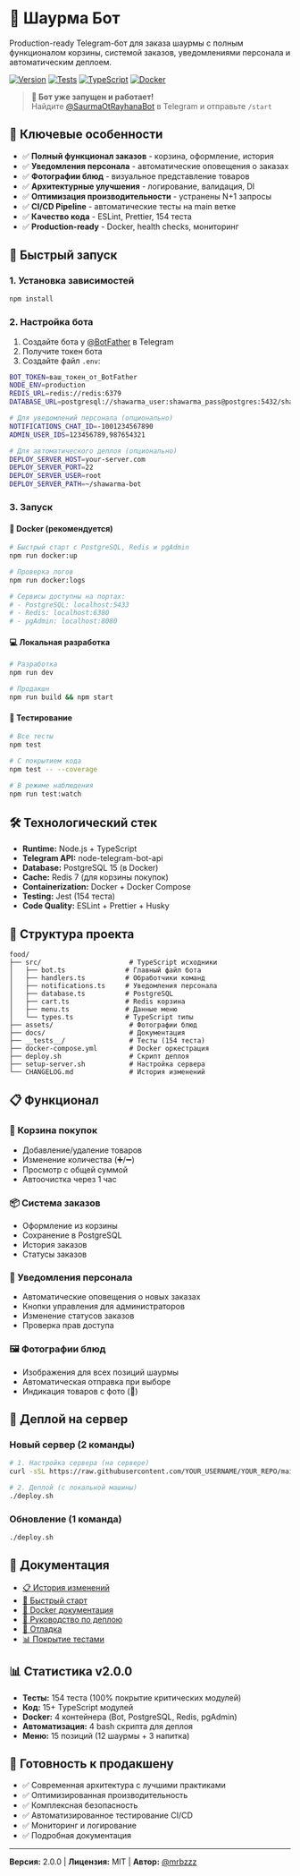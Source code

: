 # 🥙 Шаурма Бот

Production-ready Telegram-бот для заказа шаурмы с полным функционалом корзины, системой заказов, уведомлениями персонала и автоматическим деплоем.

[![Version](https://img.shields.io/badge/version-2.0.0-blue.svg)](./CHANGELOG.md)
[![Tests](https://img.shields.io/badge/tests-154%20passed-green.svg)](./docs/COVERAGE.md)
[![TypeScript](https://img.shields.io/badge/TypeScript-5.0-blue.svg)](./tsconfig.json)
[![Docker](https://img.shields.io/badge/Docker-ready-blue.svg)](./docker-compose.yml)

> **🎉 Бот уже запущен и работает!**  
> Найдите [@SaurmaOtRayhanaBot](https://t.me/SaurmaOtRayhanaBot) в Telegram и отправьте `/start`

## 🎯 Ключевые особенности

- ✅ **Полный функционал заказов** - корзина, оформление, история
- ✅ **Уведомления персонала** - автоматические оповещения о заказах
- ✅ **Фотографии блюд** - визуальное представление товаров
- ✅ **Архитектурные улучшения** - логирование, валидация, DI
- ✅ **Оптимизация производительности** - устранены N+1 запросы
- ✅ **CI/CD Pipeline** - автоматические тесты на main ветке
- ✅ **Качество кода** - ESLint, Prettier, 154 теста
- ✅ **Production-ready** - Docker, health checks, мониторинг

## 🚀 Быстрый запуск

### 1. Установка зависимостей

```bash
npm install
```

### 2. Настройка бота

1. Создайте бота у [@BotFather](https://t.me/BotFather) в Telegram
2. Получите токен бота
3. Создайте файл `.env`:

```bash
BOT_TOKEN=ваш_токен_от_BotFather
NODE_ENV=production
REDIS_URL=redis://redis:6379
DATABASE_URL=postgresql://shawarma_user:shawarma_pass@postgres:5432/shawarma_db

# Для уведомлений персонала (опционально)
NOTIFICATIONS_CHAT_ID=-1001234567890
ADMIN_USER_IDS=123456789,987654321

# Для автоматического деплоя (опционально)
DEPLOY_SERVER_HOST=your-server.com
DEPLOY_SERVER_PORT=22
DEPLOY_SERVER_USER=root
DEPLOY_SERVER_PATH=~/shawarma-bot
```

### 3. Запуск

#### 🐳 Docker (рекомендуется)

```bash
# Быстрый старт с PostgreSQL, Redis и pgAdmin
npm run docker:up

# Проверка логов
npm run docker:logs

# Сервисы доступны на портах:
# - PostgreSQL: localhost:5433
# - Redis: localhost:6380
# - pgAdmin: localhost:8080
```

#### 💻 Локальная разработка

```bash
# Разработка
npm run dev

# Продакшн
npm run build && npm start
```

#### 🧪 Тестирование

```bash
# Все тесты
npm test

# С покрытием кода
npm test -- --coverage

# В режиме наблюдения
npm run test:watch
```

## 🛠️ Технологический стек

- **Runtime:** Node.js + TypeScript
- **Telegram API:** node-telegram-bot-api
- **Database:** PostgreSQL 15 (в Docker)
- **Cache:** Redis 7 (для корзины покупок)
- **Containerization:** Docker + Docker Compose
- **Testing:** Jest (154 теста)
- **Code Quality:** ESLint + Prettier + Husky

## 📁 Структура проекта

```
food/
├── src/                      # TypeScript исходники
│   ├── bot.ts               # Главный файл бота
│   ├── handlers.ts          # Обработчики команд
│   ├── notifications.ts     # Уведомления персонала
│   ├── database.ts          # PostgreSQL
│   ├── cart.ts              # Redis корзина
│   ├── menu.ts              # Данные меню
│   └── types.ts             # TypeScript типы
├── assets/                   # Фотографии блюд
├── docs/                     # Документация
├── __tests__/                # Тесты (154 теста)
├── docker-compose.yml        # Docker оркестрация
├── deploy.sh                 # Скрипт деплоя
├── setup-server.sh           # Настройка сервера
└── CHANGELOG.md              # История изменений
```

## 📋 Функционал

### 🛒 Корзина покупок

- Добавление/удаление товаров
- Изменение количества (➕/➖)
- Просмотр с общей суммой
- Автоочистка через 1 час

### 📦 Система заказов

- Оформление из корзины
- Сохранение в PostgreSQL
- История заказов
- Статусы заказов

### 🔔 Уведомления персонала

- Автоматические оповещения о новых заказах
- Кнопки управления для администраторов
- Изменение статусов заказов
- Проверка прав доступа

### 🖼️ Фотографии блюд

- Изображения для всех позиций шаурмы
- Автоматическая отправка при выборе
- Индикация товаров с фото (📸)

## 🚀 Деплой на сервер

### Новый сервер (2 команды)

```bash
# 1. Настройка сервера (на сервере)
curl -sSL https://raw.githubusercontent.com/YOUR_USERNAME/YOUR_REPO/main/setup-server.sh | bash

# 2. Деплой (с локальной машины)
./deploy.sh
```

### Обновление (1 команда)

```bash
./deploy.sh
```

## 📖 Документация

- [📋 История изменений](./CHANGELOG.md)
- [🚀 Быстрый старт](./docs/QUICKSTART.md)
- [🐳 Docker документация](./docs/DOCKER.md)
- [🚀 Руководство по деплою](./docs/DEPLOYMENT.md)
- [🐛 Отладка](./docs/DEBUG.md)
- [📊 Покрытие тестами](./docs/COVERAGE.md)

## 📊 Статистика v2.0.0

- **Тесты:** 154 теста (100% покрытие критических модулей)
- **Код:** 15+ TypeScript модулей
- **Docker:** 4 контейнера (Bot, PostgreSQL, Redis, pgAdmin)
- **Автоматизация:** 4 bash скрипта для деплоя
- **Меню:** 15 позиций (12 шаурмы + 3 напитка)

## 🎯 Готовность к продакшену

- ✅ Современная архитектура с лучшими практиками
- ✅ Оптимизированная производительность
- ✅ Комплексная безопасность
- ✅ Автоматизированное тестирование CI/CD
- ✅ Мониторинг и логирование
- ✅ Подробная документация

---

**Версия:** 2.0.0 | **Лицензия:** MIT | **Автор:** [@mrbzzz](https://github.com/mrbzzz)
